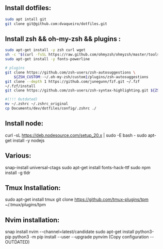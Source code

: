 Install dotfiles:
-----------------
```bash
sudo apt intall git
git clone git@github.com:dvaqueiro/dotfiles.git

```
Install zsh && oh-my-zsh && plugins :
-------------------------------------
```Bash
sudo apt-get install -y zsh curl wget
sh -c "$(curl -fsSL https://raw.github.com/ohmyzsh/ohmyzsh/master/tools/install.sh)"
sudo apt-get install -y fonts-powerline

# plugins
git clone https://github.com/zsh-users/zsh-autosuggestions \
    ${ZSH_CUSTOM:-~/.oh-my-zsh/custom}/plugins/zsh-autosuggestions
git clone --depth 1 https://github.com/junegunn/fzf.git ~/.fzf
~/.fzf/install
git clone https://github.com/zsh-users/zsh-syntax-highlighting.git ${ZSH_CUSTOM:-~/.oh-my-zsh/custom}/plugins/zsh-syntax-highlighting

#(!!! Outdated)
mv ~/.zshrc ~/.zshrc_original
cp Documents/dev/dotfiles/config/.zshrc ./

```

Install node:
-------------
curl -sL https://deb.nodesource.com/setup_20.x | sudo -E bash -
sudo apt-get install -y nodejs

Various:
--------
snap-install universal-ctags
sudo apt-get install fonts-hack-ttf
sudo npm install -g tldr


Tmux Installation:
------------------
sudo apt-get install tmux
git clone https://github.com/tmux-plugins/tpm ~/.tmux/plugins/tpm

Nvim installation:
------------------
snap install nvim --channel=latest/candidate
sudo apt-get install python3-pip
python3 -m pip install --user --upgrade pynvim
(Copy configuration -- OUTDATED)
